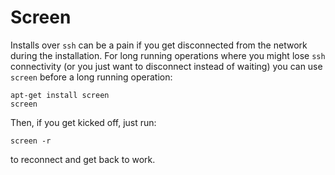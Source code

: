 # Screen

Installs over `ssh` can be a pain if you get disconnected from the network during the installation. For long running operations where you might lose `ssh` connectivity (or you just want to disconnect instead of waiting) you can use `screen` before a long running operation:

    apt-get install screen
    screen

Then, if you get kicked off, just run:

    screen -r

to reconnect and get back to work.
